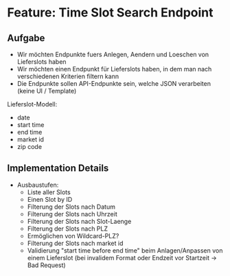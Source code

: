 # Feature: Time Slot Search Endpoint

## Aufgabe
- Wir möchten Endpunkte fuers Anlegen, Aendern und Loeschen von Lieferslots haben
- Wir möchten einen Endpunkt für Lieferslots haben, in dem man nach
  verschiedenen Kriterien filtern kann
- Die Endpunkte sollen API-Endpunkte sein, welche JSON verarbeiten (keine UI / Template)

Lieferslot-Modell:
  - date
  - start time
  - end time
  - market id
  - zip code

## Implementation Details
- Ausbaustufen:
  - Liste aller Slots
  - Einen Slot by ID
  - Filterung der Slots nach Datum
  - Filterung der Slots nach Uhrzeit
  - Filterung der Slots nach Slot-Laenge
  - Filterung der Slots nach PLZ
  - Ermöglichen von Wildcard-PLZ?
  - Filterung der Slots nach market id
  - Validierung "start time before end time" beim Anlagen/Anpassen von einem Lieferslot (bei invalidem Format oder Endzeit vor Startzeit → Bad Request)